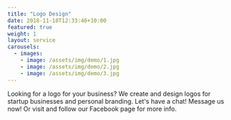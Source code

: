 ```yaml
---
title: "Logo Design"
date: 2018-11-18T12:33:46+10:00
featured: true
weight: 1
layout: service
carousels:
  - images: 
    - image: /assets/img/demo/1.jpg
    - image: /assets/img/demo/2.jpg
    - image: /assets/img/demo/3.jpg
---
```


Looking for a logo for your business? We create and design logos for startup businesses and personal branding. Let's have a chat! Message us now! Or visit and follow our Facebook page for more info.

